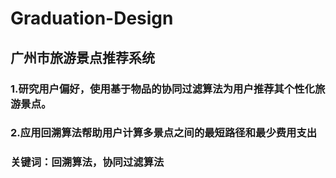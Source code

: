 # Graduation-Design
## 广州市旅游景点推荐系统
### 1.研究用户偏好，使用基于物品的协同过滤算法为用户推荐其个性化旅游景点。
### 2.应用回溯算法帮助用户计算多景点之间的最短路径和最少费用支出
### 关键词：回溯算法，协同过滤算法
